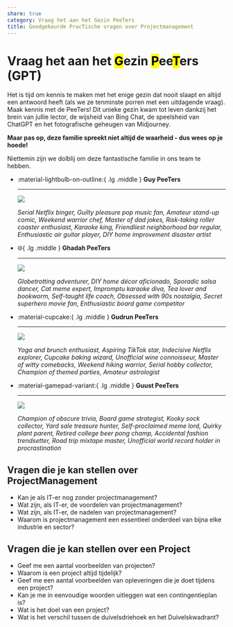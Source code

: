 ```yaml
---  
share: true  
category: Vraag het aan het Gezin PeeTers  
title: Goedgekeurde PracTische vragen over Projectmanagement  
---  
```

  
# Vraag het aan het <mark>G</mark>ezin <mark>P</mark>ee<mark>T</mark>ers (GPT)  
  
Het is tijd om kennis te maken met het enige gezin dat nooit slaapt en altijd een antwoord heeft (als we ze tenminste porren met een uitdagende vraag). Maak kennis met de PeeTers! Dit unieke gezin kwam tot leven dankzij het brein van jullie lector, de wijsheid van Bing Chat, de speelsheid van ChatGPT en het fotografische geheugen van Midjourney.   
  
**Maar pas op, deze familie spreekt niet altijd de waarheid - dus wees op je hoede!**   
  
Niettemin zijn we dolblij om deze fantastische familie in ons team te hebben.  
  
<div class="grid cards" markdown>  
  
-   :material-lightbulb-on-outline:{ .lg .middle } **Guy PeeTers**  
  
    ---  
  
    ![](https://i.imgur.com/WpcbdOP.jpg)  
	  
	*Serial Netflix binger, Guilty pleasure pop music fan, Amateur stand-up comic, Weekend warrior chef, Master of dad jokes, Risk-taking roller coaster enthusiast, Karaoke king, Friendliest neighborhood bar regular, Enthusiastic air guitar player, DIY home improvement disaster artist*  
  
-   :globe_with_meridians:{ .lg .middle } **Ghadah PeeTers**  
  
    ---  
  
    ![](https://i.imgur.com/fECh8oa.jpg)  
  
    *Globetrotting adventurer, DIY home décor aficionado, Sporadic salsa dancer, Cat meme expert, Impromptu karaoke diva, Tea lover and bookworm, Self-taught life coach, Obsessed with 90s nostalgia, Secret superhero movie fan, Enthusiastic board game competitor*  
  
-   :material-cupcake:{ .lg .middle } **Gudrun PeeTers**  
  
    ---  
  
    ![](https://i.imgur.com/q5kOaEI.jpg)  
  
    *Yoga and brunch enthusiast, Aspiring TikTok star, Indecisive Netflix explorer, Cupcake baking wizard, Unofficial wine connoisseur, Master of witty comebacks, Weekend hiking warrior, Serial hobby collector, Champion of themed parties, Amateur astrologist*  
  
-   :material-gamepad-variant:{ .lg .middle } **Guust PeeTers**  
  
    ---  
  
    ![](https://i.imgur.com/WLxt6mg.jpg)  
  
    *Champion of obscure trivia, Board game strategist, Kooky sock collector, Yard sale treasure hunter, Self-proclaimed meme lord, Quirky plant parent, Retired college beer pong champ, Accidental fashion trendsetter, Road trip mixtape master, Unofficial world record holder in procrastination*  
  
</div>  
  
## Vragen die je kan stellen over ProjectManagement  
  
- Kan je als IT-er nog zonder projectmanagement?  
- Wat zijn, als IT-er, de voordelen van projectmanagement?  
- Wat zijn, als IT-er, de nadelen van projectmanagement?  
- Waarom is projectmanagement een essentieel onderdeel van bijna elke industrie en sector?  
  
## Vragen die je kan stellen over een Project  
  
- Geef me een aantal voorbeelden van projecten?  
- Waarom is een project altijd tijdelijk?  
- Geef me een aantal voorbeelden van opleveringen die je doet tijdens een project?  
- Kan je me in eenvoudige woorden uitleggen wat een contingentieplan is?  
- Wat is het doel van een project?  
- Wat is het verschil tussen de duivelsdriehoek en het Duivelskwadrant?